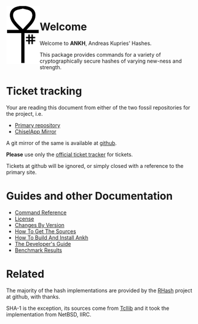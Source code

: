 <img src='figures/logo.svg' align='left' width='18%' height='18%'>

# Welcome

Welcome to __ANKH__, Andreas Kupries' Hashes.

This package provides commands for a variety of cryptographically
secure hashes of varying new-ness and strength.

# Ticket tracking

Your are reading this document from either of the two fossil
repositories for the project, i.e.

  - [Primary repository](http://core.tcl-lang.org/akupries/ankh)
  - [ChiselApp Mirror](https://chiselapp.com/user/andreas_kupries/repository/ankh/index)

A git mirror of the same is available at
[github](https://github.com/andreas-kupries/ankh).

__Please__ use only the
[official ticket tracker](https://core.tcl-lang.org/akupries/ankh/reportlist)
for tickets.

Tickets at github will be ignored, or simply closed with a reference
to the primary site.

# Guides and other Documentation

   * [Command Reference](../embedded/md/doc/files/ankh.md)
   * [License](../embedded/md/doc/files/ankh_license.md)
   * [Changes By Version](../embedded/md/doc/files/ankh_changes.md)
   * [How To Get The Sources](../embedded/md/doc/files/ankh_sources.md)
   * [How To Build And Install Ankh](../embedded/md/doc/files/ankh_installer.md)
   * [The Developer's Guide](../embedded/md/doc/files/ankh_devguide.md)
   * [Benchmark Results](../crunch/bench.md)

# Related

The majority of the hash implementations are provided by the
[RHash](https://github.com/rhash/RHash) project at github, with
thanks.

SHA-1 is the exception, its sources come from
[Tcllib](https://core.tcl-lang.org/tcllib) and it took the
implementation from NetBSD, IIRC.
